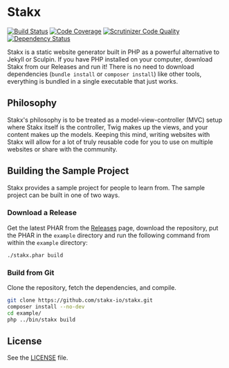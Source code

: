 # Stakx

[![Build Status](https://img.shields.io/travis/stakx-io/stakx.svg?maxAge=2592000)](https://travis-ci.org/stakx-io/stakx)
[![Code Coverage](https://img.shields.io/scrutinizer/coverage/g/stakx-io/stakx.svg?maxAge=2592000)](https://scrutinizer-ci.com/g/stakx-io/stakx/?branch=master)
[![Scrutinizer Code Quality](https://img.shields.io/scrutinizer/g/stakx-io/stakx.svg?maxAge=2592000)](https://scrutinizer-ci.com/g/stakx-io/stakx/?branch=master)
[![Dependency Status](https://img.shields.io/versioneye/d/user/projects/57b8ba4e090d4d0039befe69.svg?maxAge=2592000)](https://www.versioneye.com/user/projects/57b8ba4e090d4d0039befe69)

Stakx is a static website generator built in PHP as a powerful alternative to Jekyll or Sculpin. If you have PHP installed on your computer, download Stakx from our Releases and run it! There is no need to download dependencies (`bundle install` or `composer install`) like other tools, everything is bundled in a single executable that just works.

## Philosophy

Stakx's philosophy is to be treated as a model-view-controller (MVC) setup where Stakx itself is the controller, Twig makes up the views, and your content makes up the models. Keeping this mind, writing websites with Stakx will allow for a lot of truly reusable code for you to use on multiple websites or share with the community.

## Building the Sample Project

Stakx provides a sample project for people to learn from. The sample project can be built in one of two ways.

### Download a Release

Get the latest PHAR from the [Releases](https://github.com/stakx-io/stakx/releases) page, download the repository, put the PHAR in the `example` directory and run the following command from within the `example` directory:

```
./stakx.phar build
```

### Build from Git

Clone the repository, fetch the dependencies, and compile.

```bash
git clone https://github.com/stakx-io/stakx.git
composer install --no-dev
cd example/
php ../bin/stakx build
```

## License

See the [LICENSE](https://github.com/stakx-io/stakx/blob/master/LICENSE.md) file.
